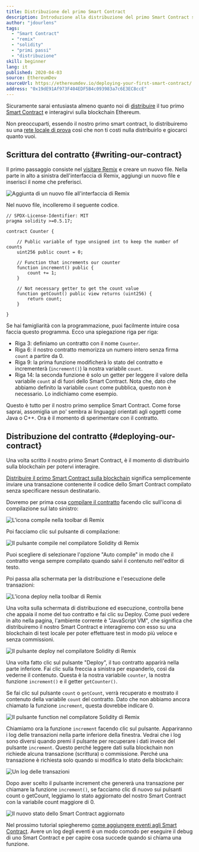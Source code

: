 ```yaml
---
title: Distribuzione del primo Smart Contract
description: Introduzione alla distribuzione del primo Smart Contract su una rete di test Ethereum
author: "jdourlens"
tags:
  - "Smart Contract"
  - "remix"
  - "solidity"
  - "primi passi"
  - "distribuzione"
skill: beginner
lang: it
published: 2020-04-03
source: EthereumDev
sourceUrl: https://ethereumdev.io/deploying-your-first-smart-contract/
address: "0x19dE91Af973F404EDF5B4c093983a7c6E3EC8ccE"
---
```


Sicuramente sarai entusiasta almeno quanto noi di [distribuire](/developers/docs/smart-contracts/deploying/) il tuo primo [Smart Contract](/developers/docs/smart-contracts/) e interagirvi sulla blockchain Ethereum.

Non preoccuparti, essendo il nostro primo smart contract, lo distribuiremo su una [rete locale di prova](/developers/docs/networks/) così che non ti costi nulla distribuirlo e giocarci quanto vuoi.

## Scrittura del contratto {#writing-our-contract}

Il primo passaggio consiste nel [visitare Remix](https://remix.ethereum.org/) e creare un nuovo file. Nella parte in alto a sinistra dell'interfaccia di Remix, aggiungi un nuovo file e inserisci il nome che preferisci.

![Aggiunta di un nuovo file all'interfaccia di Remix](./remix.png)

Nel nuovo file, incolleremo il seguente codice.

```solidity
// SPDX-License-Identifier: MIT
pragma solidity >=0.5.17;

contract Counter {

    // Public variable of type unsigned int to keep the number of counts
    uint256 public count = 0;

    // Function that increments our counter
    function increment() public {
        count += 1;
    }

    // Not necessary getter to get the count value
    function getCount() public view returns (uint256) {
        return count;
    }

}
```

Se hai famigliarità con la programmazione, puoi facilmente intuire cosa faccia questo programma. Ecco una spiegazione riga per riga:

- Riga 3: definiamo un contratto con il nome `Counter`.
- Riga 6: il nostro contratto memorizza un numero intero senza firma `count` a partire da 0.
- Riga 9: la prima funzione modificherà lo stato del contratto e incrementerà (`increment()`) la nostra variabile `count`.
- Riga 14: la seconda funzione è solo un getter per leggere il valore della variabile `count` al di fuori dello Smart Contract. Nota che, dato che abbiamo definito la variabile `count` come pubblica, questo non è necessario. Lo indichiamo come esempio.

Questo è tutto per il nostro primo semplice Smart Contract. Come forse saprai, assomiglia un po' sembra ai linguaggi orientati agli oggetti come Java o C++. Ora è il momento di sperimentare con il contratto.

## Distribuzione del contratto {#deploying-our-contract}

Una volta scritto il nostro primo Smart Contract, è il momento di distribuirlo sulla blockchain per potervi interagire.

[Distribuire il primo Smart Contract sulla blockchain](/developers/docs/smart-contracts/deploying/) significa semplicemente inviare una transazione contenente il codice dello Smart Contract compilato senza specificare nessun destinatario.

Dovremo per prima cosa [compilare il contratto](/developers/docs/smart-contracts/compiling/) facendo clic sull'icona di compilazione sul lato sinistro:

![L'icona compile nella toolbar di Remix](./remix-compile-button.png)

Poi facciamo clic sul pulsante di compilazione:

![Il pulsante compile nel compilatore Solidity di Remix](./remix-compile.png)

Puoi scegliere di selezionare l'opzione "Auto compile" in modo che il contratto venga sempre compilato quando salvi il contenuto nell'editor di testo.

Poi passa alla schermata per la distribuzione e l'esecuzione delle transazioni:

![L'icona deploy nella toolbar di Remix](./remix-deploy.png)

Una volta sulla schermata di distribuzione ed esecuzione, controlla bene che appaia il nome del tuo contratto e fai clic su Deploy. Come puoi vedere in alto nella pagina, l'ambiente corrente è "JavaScript VM", che significa che distribuiremo il nostro Smart Contract e interagiremo con esso su una blockchain di test locale per poter effettuare test in modo più veloce e senza commissioni.

![Il pulsante deploy nel compilatore Solidity di Remix](./remix-deploy-button.png)

Una volta fatto clic sul pulsante "Deploy", il tuo contratto apparirà nella parte inferiore. Fai clic sulla freccia a sinistra per espanderlo, così da vederne il contenuto. Questa è la nostra variabile `counter`, la nostra funzione `increment()` e il getter `getCounter()`.

Se fai clic sul pulsante `count` o `getCount`, verrà recuperato e mostrato il contenuto della variabile `count` del contratto. Dato che non abbiamo ancora chiamato la funzione `increment`, questa dovrebbe indicare 0.

![Il pulsante function nel compilatore Solidity di Remix](./remix-function-button.png)

Chiamiamo ora la funzione `increment` facendo clic sul pulsante. Appariranno i log delle transazioni nella parte inferiore della finestra. Vedrai che i log sono diversi quando premi il pulsante per recuperare i dati invece del pulsante `increment`. Questo perché leggere dati sulla blockchain non richiede alcuna transazione (scrittura) o commissione. Perché una transazione è richiesta solo quando si modifica lo stato della blockchain:

![Un log delle transazioni](./transaction-log.png)

Dopo aver scelto il pulsante increment che genererà una transazione per chiamare la funzione `increment()`, se facciamo clic di nuovo sui pulsanti count o getCount, leggiamo lo stato aggiornato del nostro Smart Contract con la variabile count maggiore di 0.

![Il nuovo stato dello Smart Contract aggiornato](./updated-state.png)

Nel prossimo tutorial spiegheremo [come aggiungere eventi agli Smart Contract](/developers/tutorials/logging-events-smart-contracts/). Avere un log degli eventi è un modo comodo per eseguire il debug di uno Smart Contract e per capire cosa succede quando si chiama una funzione.
